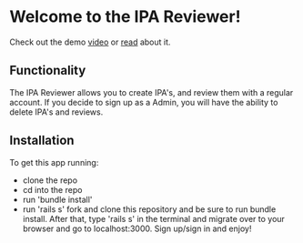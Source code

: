 # Welcome to the IPA Reviewer!

Check out the demo [video](https://drive.google.com/file/d/1W6ulL9hALxvYUVwB-zbYQKpcey93G8bt/view?usp=sharing) or [read](https://dev.to/mindful_developer/my-rails-project-1oak) about it.

## Functionality

The IPA Reviewer allows you to create IPA's, and review them with a regular account. 
If you decide to sign up as a Admin, you will have the ability to delete IPA's and reviews.


## Installation

To get this app running: 
  - clone the repo
  - cd into the repo
  - run 'bundle install' 
  - run 'rails s' 
fork and clone this repository and be sure to run bundle install.
After that, type 'rails s' in the terminal and migrate over to your browser and go to localhost:3000.
Sign up/sign in and enjoy!

